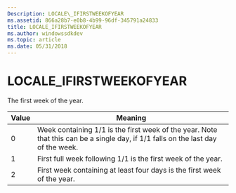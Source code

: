 ```yaml
---
Description: LOCALE\_IFIRSTWEEKOFYEAR
ms.assetid: 866a28b7-e0b8-4b99-96df-345791a24833
title: LOCALE_IFIRSTWEEKOFYEAR
ms.author: windowssdkdev
ms.topic: article
ms.date: 05/31/2018
---
```


# LOCALE\_IFIRSTWEEKOFYEAR

The first week of the year.



| Value | Meaning                                                                                                                          |
|-------|----------------------------------------------------------------------------------------------------------------------------------|
| 0     | Week containing 1/1 is the first week of the year. Note that this can be a single day, if 1/1 falls on the last day of the week. |
| 1     | First full week following 1/1 is the first week of the year.                                                                     |
| 2     | First week containing at least four days is the first week of the year.                                                          |



 

 

 



